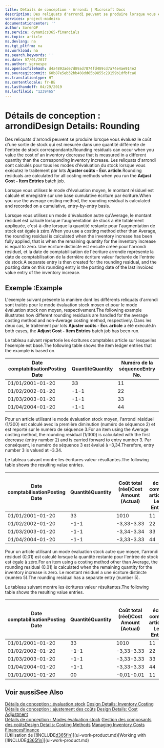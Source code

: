 ```yaml
---
title: Détails de conception - Arrondi | Microsoft Docs
description: Des reliquats d'arrondi peuvent se produire lorsque vous évaluez le coût d'une sortie de stock qui est mesurée dans une quantité différente de l'entrée de stock correspondante. Les reliquats d'arrondi sont calculés pour tous les modes d'évaluation du stock lorsque vous exécutez le traitement par lots **Ajuster coûts - Écr. article**.
services: project-madeira
documentationcenter: ''
author: SorenGP
ms.service: dynamics365-financials
ms.topic: article
ms.devlang: na
ms.tgt_pltfrm: na
ms.workload: na
ms.search.keywords: ''
ms.date: 07/01/2017
ms.author: sgroespe
ms.openlocfilehash: d4a4893ade7d89ad7874fd489cd7a74e4ae914e2
ms.sourcegitcommit: 60b87e5eb32bb408dd65b9855c29159b1dfbfca8
ms.translationtype: HT
ms.contentlocale: fr-BE
ms.lasthandoff: 04/29/2019
ms.locfileid: "1239465"
---
```

# <a name="design-details-rounding"></a><span data-ttu-id="34338-104">Détails de conception : arrondi</span><span class="sxs-lookup"><span data-stu-id="34338-104">Design Details: Rounding</span></span>
<span data-ttu-id="34338-105">Des reliquats d'arrondi peuvent se produire lorsque vous évaluez le coût d'une sortie de stock qui est mesurée dans une quantité différente de l'entrée de stock correspondante.</span><span class="sxs-lookup"><span data-stu-id="34338-105">Rounding residuals can occur when you value the cost of an inventory decrease that is measured in a different quantity than the corresponding inventory increase.</span></span> <span data-ttu-id="34338-106">Les reliquats d'arrondi sont calculés pour tous les modes d'évaluation du stock lorsque vous exécutez le traitement par lots **Ajuster coûts - Écr. article**.</span><span class="sxs-lookup"><span data-stu-id="34338-106">Rounding residuals are calculated for all costing methods when you run the **Adjust Cost - Item Entries** batch job.</span></span>  

 <span data-ttu-id="34338-107">Lorsque vous utilisez le mode d'évaluation moyen, le montant résiduel est calculé et enregistré sur une base cumulative écriture par écriture.</span><span class="sxs-lookup"><span data-stu-id="34338-107">When you use the average costing method, the rounding residual is calculated and recorded on a cumulative, entry-by-entry basis.</span></span>  

 <span data-ttu-id="34338-108">Lorsque vous utilisez un mode d'évaluation autre qu'Average, le montant résiduel est calculé lorsque l'augmentation de stock a été totalement appliquée, c'est-à-dire lorsque la quantité restante pour l'augmentation de stock est égale à zéro.</span><span class="sxs-lookup"><span data-stu-id="34338-108">When you use a costing method other than Average, the rounding residual is calculated when the inventory increase has been fully applied, that is when the remaining quantity for the inventory increase is equal to zero.</span></span> <span data-ttu-id="34338-109">Une écriture distincte est ensuite créée pour l'arrondi résiduel, et la date de comptabilisation de l'écriture arrondie représente la date de comptabilisation de la dernière écriture valeur facturée de l'entrée de stock.</span><span class="sxs-lookup"><span data-stu-id="34338-109">A separate entry is then created for the rounding residual, and the posting date on this rounding entry is the posting date of the last invoiced value entry of the inventory increase.</span></span>  

## <a name="example"></a><span data-ttu-id="34338-110">Exemple :</span><span class="sxs-lookup"><span data-stu-id="34338-110">Example</span></span>  
 <span data-ttu-id="34338-111">L'exemple suivant présente la manière dont les différents reliquats d'arrondi sont traités pour le mode évaluation stock moyen et pour le mode évaluation stock non moyen, respectivement.</span><span class="sxs-lookup"><span data-stu-id="34338-111">The following example illustrates how different rounding residuals are handled for the average costing method and non-Average costing method, respectively.</span></span> <span data-ttu-id="34338-112">Dans les deux cas, le traitement par lots **Ajuster coûts - Écr. article** a été exécuté.</span><span class="sxs-lookup"><span data-stu-id="34338-112">In both cases, the **Adjust Cost - Item Entries** batch job has been run.</span></span>  

 <span data-ttu-id="34338-113">Le tableau suivant répertorie les écritures comptables article sur lesquelles l'exemple est basé.</span><span class="sxs-lookup"><span data-stu-id="34338-113">The following table shows the item ledger entries that the example is based on.</span></span>  

|<span data-ttu-id="34338-114">Date comptabilisation</span><span class="sxs-lookup"><span data-stu-id="34338-114">Posting Date</span></span>|<span data-ttu-id="34338-115">Quantité</span><span class="sxs-lookup"><span data-stu-id="34338-115">Quantity</span></span>|<span data-ttu-id="34338-116">Numéro de la séquence</span><span class="sxs-lookup"><span data-stu-id="34338-116">Entry No.</span></span>|  
|------------------|--------------|---------------|  
|<span data-ttu-id="34338-117">01/01/20</span><span class="sxs-lookup"><span data-stu-id="34338-117">01-01-20</span></span>|<span data-ttu-id="34338-118">3</span><span class="sxs-lookup"><span data-stu-id="34338-118">3</span></span>|<span data-ttu-id="34338-119">1</span><span class="sxs-lookup"><span data-stu-id="34338-119">1</span></span>|  
|<span data-ttu-id="34338-120">01/02/20</span><span class="sxs-lookup"><span data-stu-id="34338-120">02-01-20</span></span>|<span data-ttu-id="34338-121">-1</span><span class="sxs-lookup"><span data-stu-id="34338-121">-1</span></span>|<span data-ttu-id="34338-122">2</span><span class="sxs-lookup"><span data-stu-id="34338-122">2</span></span>|  
|<span data-ttu-id="34338-123">01/03/20</span><span class="sxs-lookup"><span data-stu-id="34338-123">03-01-20</span></span>|<span data-ttu-id="34338-124">-1</span><span class="sxs-lookup"><span data-stu-id="34338-124">-1</span></span>|<span data-ttu-id="34338-125">3</span><span class="sxs-lookup"><span data-stu-id="34338-125">3</span></span>|  
|<span data-ttu-id="34338-126">01/04/20</span><span class="sxs-lookup"><span data-stu-id="34338-126">04-01-20</span></span>|<span data-ttu-id="34338-127">-1</span><span class="sxs-lookup"><span data-stu-id="34338-127">-1</span></span>|<span data-ttu-id="34338-128">4</span><span class="sxs-lookup"><span data-stu-id="34338-128">4</span></span>|  

 <span data-ttu-id="34338-129">Pour un article utilisant le mode évaluation stock moyen, l'arrondi résiduel (1/300) est calculé avec la première diminution (numéro de séquence 2) et est reporté sur le numéro de séquence 3.</span><span class="sxs-lookup"><span data-stu-id="34338-129">For an item using the Average costing method, the rounding residual (1/300) is calculated with the first decrease (entry number 2) and is carried forward to entry number 3.</span></span> <span data-ttu-id="34338-130">Par conséquent, le numéro de séquence 3 est évalué à –3,34.</span><span class="sxs-lookup"><span data-stu-id="34338-130">Therefore, entry number 3 is valued at –3.34.</span></span>  

 <span data-ttu-id="34338-131">Le tableau suivant montre les écritures valeur résultantes.</span><span class="sxs-lookup"><span data-stu-id="34338-131">The following table shows the resulting value entries.</span></span>  

|<span data-ttu-id="34338-132">Date comptabilisation</span><span class="sxs-lookup"><span data-stu-id="34338-132">Posting Date</span></span>|<span data-ttu-id="34338-133">Quantité</span><span class="sxs-lookup"><span data-stu-id="34338-133">Quantity</span></span>|<span data-ttu-id="34338-134">Coût total (réel)</span><span class="sxs-lookup"><span data-stu-id="34338-134">Cost Amount (Actual)</span></span>|<span data-ttu-id="34338-135">N° écriture comptable article</span><span class="sxs-lookup"><span data-stu-id="34338-135">Item Ledger Entry No.</span></span>|<span data-ttu-id="34338-136">Numéro de la séquence</span><span class="sxs-lookup"><span data-stu-id="34338-136">Entry No.</span></span>|  
|------------------|--------------|----------------------------|---------------------------|---------------|  
|<span data-ttu-id="34338-137">01/01/20</span><span class="sxs-lookup"><span data-stu-id="34338-137">01-01-20</span></span>|<span data-ttu-id="34338-138">3</span><span class="sxs-lookup"><span data-stu-id="34338-138">3</span></span>|<span data-ttu-id="34338-139">10</span><span class="sxs-lookup"><span data-stu-id="34338-139">10</span></span>|<span data-ttu-id="34338-140">1</span><span class="sxs-lookup"><span data-stu-id="34338-140">1</span></span>|<span data-ttu-id="34338-141">1</span><span class="sxs-lookup"><span data-stu-id="34338-141">1</span></span>|  
|<span data-ttu-id="34338-142">01/02/20</span><span class="sxs-lookup"><span data-stu-id="34338-142">02-01-20</span></span>|<span data-ttu-id="34338-143">-1</span><span class="sxs-lookup"><span data-stu-id="34338-143">-1</span></span>|<span data-ttu-id="34338-144">-3,33</span><span class="sxs-lookup"><span data-stu-id="34338-144">-3.33</span></span>|<span data-ttu-id="34338-145">2</span><span class="sxs-lookup"><span data-stu-id="34338-145">2</span></span>|<span data-ttu-id="34338-146">2</span><span class="sxs-lookup"><span data-stu-id="34338-146">2</span></span>|  
|<span data-ttu-id="34338-147">01/03/20</span><span class="sxs-lookup"><span data-stu-id="34338-147">03-01-20</span></span>|<span data-ttu-id="34338-148">-1</span><span class="sxs-lookup"><span data-stu-id="34338-148">-1</span></span>|<span data-ttu-id="34338-149">-3,34</span><span class="sxs-lookup"><span data-stu-id="34338-149">-3.34</span></span>|<span data-ttu-id="34338-150">3</span><span class="sxs-lookup"><span data-stu-id="34338-150">3</span></span>|<span data-ttu-id="34338-151">3</span><span class="sxs-lookup"><span data-stu-id="34338-151">3</span></span>|  
|<span data-ttu-id="34338-152">01/04/20</span><span class="sxs-lookup"><span data-stu-id="34338-152">04-01-20</span></span>|<span data-ttu-id="34338-153">-1</span><span class="sxs-lookup"><span data-stu-id="34338-153">-1</span></span>|<span data-ttu-id="34338-154">-3,33</span><span class="sxs-lookup"><span data-stu-id="34338-154">-3.33</span></span>|<span data-ttu-id="34338-155">4</span><span class="sxs-lookup"><span data-stu-id="34338-155">4</span></span>|<span data-ttu-id="34338-156">4</span><span class="sxs-lookup"><span data-stu-id="34338-156">4</span></span>|  

 <span data-ttu-id="34338-157">Pour un article utilisant un mode évaluation stock autre que moyen, l'arrondi résiduel (0,01) est calculé lorsque la quantité restante pour l'entrée de stock est égale à zéro.</span><span class="sxs-lookup"><span data-stu-id="34338-157">For an item using a costing method other than Average, the rounding residual (0.01) is calculated when the remaining quantity for the inventory increase is zero.</span></span> <span data-ttu-id="34338-158">Le montant résiduel a une écriture distincte (numéro 5).</span><span class="sxs-lookup"><span data-stu-id="34338-158">The rounding residual has a separate entry (number 5).</span></span>  

 <span data-ttu-id="34338-159">Le tableau suivant montre les écritures valeur résultantes.</span><span class="sxs-lookup"><span data-stu-id="34338-159">The following table shows the resulting value entries.</span></span>  

|<span data-ttu-id="34338-160">Date comptabilisation</span><span class="sxs-lookup"><span data-stu-id="34338-160">Posting Date</span></span>|<span data-ttu-id="34338-161">Quantité</span><span class="sxs-lookup"><span data-stu-id="34338-161">Quantity</span></span>|<span data-ttu-id="34338-162">Coût total (réel)</span><span class="sxs-lookup"><span data-stu-id="34338-162">Cost Amount (Actual)</span></span>|<span data-ttu-id="34338-163">N° écriture comptable article</span><span class="sxs-lookup"><span data-stu-id="34338-163">Item Ledger Entry No.</span></span>|<span data-ttu-id="34338-164">Numéro de la séquence</span><span class="sxs-lookup"><span data-stu-id="34338-164">Entry No.</span></span>|  
|------------------|--------------|----------------------------|---------------------------|---------------|  
|<span data-ttu-id="34338-165">01/01/20</span><span class="sxs-lookup"><span data-stu-id="34338-165">01-01-20</span></span>|<span data-ttu-id="34338-166">3</span><span class="sxs-lookup"><span data-stu-id="34338-166">3</span></span>|<span data-ttu-id="34338-167">10</span><span class="sxs-lookup"><span data-stu-id="34338-167">10</span></span>|<span data-ttu-id="34338-168">1</span><span class="sxs-lookup"><span data-stu-id="34338-168">1</span></span>|<span data-ttu-id="34338-169">1</span><span class="sxs-lookup"><span data-stu-id="34338-169">1</span></span>|  
|<span data-ttu-id="34338-170">01/02/20</span><span class="sxs-lookup"><span data-stu-id="34338-170">02-01-20</span></span>|<span data-ttu-id="34338-171">-1</span><span class="sxs-lookup"><span data-stu-id="34338-171">-1</span></span>|<span data-ttu-id="34338-172">-3,33</span><span class="sxs-lookup"><span data-stu-id="34338-172">-3.33</span></span>|<span data-ttu-id="34338-173">2</span><span class="sxs-lookup"><span data-stu-id="34338-173">2</span></span>|<span data-ttu-id="34338-174">2</span><span class="sxs-lookup"><span data-stu-id="34338-174">2</span></span>|  
|<span data-ttu-id="34338-175">01/03/20</span><span class="sxs-lookup"><span data-stu-id="34338-175">03-01-20</span></span>|<span data-ttu-id="34338-176">-1</span><span class="sxs-lookup"><span data-stu-id="34338-176">-1</span></span>|<span data-ttu-id="34338-177">-3,33</span><span class="sxs-lookup"><span data-stu-id="34338-177">-3.33</span></span>|<span data-ttu-id="34338-178">3</span><span class="sxs-lookup"><span data-stu-id="34338-178">3</span></span>|<span data-ttu-id="34338-179">3</span><span class="sxs-lookup"><span data-stu-id="34338-179">3</span></span>|  
|<span data-ttu-id="34338-180">01/04/20</span><span class="sxs-lookup"><span data-stu-id="34338-180">04-01-20</span></span>|<span data-ttu-id="34338-181">-1</span><span class="sxs-lookup"><span data-stu-id="34338-181">-1</span></span>|<span data-ttu-id="34338-182">-3,33</span><span class="sxs-lookup"><span data-stu-id="34338-182">-3.33</span></span>|<span data-ttu-id="34338-183">4</span><span class="sxs-lookup"><span data-stu-id="34338-183">4</span></span>|<span data-ttu-id="34338-184">4</span><span class="sxs-lookup"><span data-stu-id="34338-184">4</span></span>|  
|<span data-ttu-id="34338-185">01/01/20</span><span class="sxs-lookup"><span data-stu-id="34338-185">01-01-20</span></span>|<span data-ttu-id="34338-186">0</span><span class="sxs-lookup"><span data-stu-id="34338-186">0</span></span>|<span data-ttu-id="34338-187">-0,01</span><span class="sxs-lookup"><span data-stu-id="34338-187">-0.01</span></span>|<span data-ttu-id="34338-188">1</span><span class="sxs-lookup"><span data-stu-id="34338-188">1</span></span>|<span data-ttu-id="34338-189">5</span><span class="sxs-lookup"><span data-stu-id="34338-189">5</span></span>|  

## <a name="see-also"></a><span data-ttu-id="34338-190">Voir aussi</span><span class="sxs-lookup"><span data-stu-id="34338-190">See Also</span></span>  
 <span data-ttu-id="34338-191">[Détails de conception : évaluation stock](design-details-inventory-costing.md) </span><span class="sxs-lookup"><span data-stu-id="34338-191">[Design Details: Inventory Costing](design-details-inventory-costing.md) </span></span>  
 <span data-ttu-id="34338-192">[Détails de conception : ajustement des coûts](design-details-cost-adjustment.md) </span><span class="sxs-lookup"><span data-stu-id="34338-192">[Design Details: Cost Adjustment](design-details-cost-adjustment.md) </span></span>  
 <span data-ttu-id="34338-193">[Détails de conception : Modes évaluation stock](design-details-costing-methods.md) [Gestion des composants des coûts](finance-manage-inventory-costs.md)</span><span class="sxs-lookup"><span data-stu-id="34338-193">[Design Details: Costing Methods](design-details-costing-methods.md) [Managing Inventory Costs](finance-manage-inventory-costs.md)</span></span>  
 [<span data-ttu-id="34338-194">Finances</span><span class="sxs-lookup"><span data-stu-id="34338-194">Finance</span></span>](finance.md)  
 <span data-ttu-id="34338-195">[Utilisation de [!INCLUDE[d365fin](includes/d365fin_md.md)]](ui-work-product.md)</span><span class="sxs-lookup"><span data-stu-id="34338-195">[Working with [!INCLUDE[d365fin](includes/d365fin_md.md)]](ui-work-product.md)</span></span>
